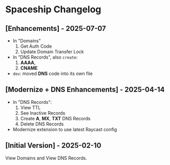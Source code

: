 # Spaceship Changelog

## [Enhancements] - 2025-07-07

- In "Domains"
    1. Get Auth Code
    2. Update Domain Transfer Lock
- In "DNS Records", also `create`:
    1. **AAAA**,
    2. **CNAME**
- `dev`: moved **DNS** code into its own file

## [Modernize + DNS Enhancements] - 2025-04-14

- In "DNS Records": 
    1. View TTL
    2. See Inactive Records
    3. Create **A**, **MX**, **TXT** DNS Records
    4. Delete DNS Records
- Modernize extension to use latest Raycast config

## [Initial Version] - 2025-02-10

View Domains and View DNS Records.